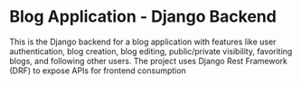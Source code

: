 # Blog Application - Django Backend

This is the Django backend for a blog application with features like user authentication, blog creation, blog editing, public/private visibility, favoriting blogs, and following other users. The project uses Django Rest Framework (DRF) to expose APIs for frontend consumption
